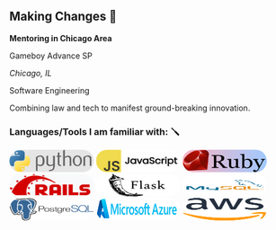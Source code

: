 ## Making Changes 👋
**Mentoring in Chicago Area**

Gameboy Advance SP

*Chicago, IL*

Software Engineering

Combining law and tech to manifest ground-breaking innovation. 

### Languages/Tools I am familiar with: 🪛
<img src="/python.png" style="width:150px; height: 40px; border-radius: 20px;"> <img src="/javascript.png" style="width:150px; height: 40px; border-radius: 20px;">
<img src="/ruby.png" style="width:150px; height: 40px; border-radius: 20px;"> <img src="/rails.png" style="width:150px; height: 40px; border-radius: 20px;">
<img src="/flask.png" style="width:150px; height: 40px; border-radius: 20px;"> <img src="/mysql.png" style="width:150px; height: 40px; border-radius: 20px;">
<img src="/postgresql.png" style="width:150px; height: 40px; border-radius: 20px;"> <img src="/azure.png" style="width:150px; height: 40px; border-radius: 20px;">
<img src="/aws.png" style="width:150px; height: 40px; border-radius: 20px;">
<!--
**BlueUnderBoy/BlueUnderBoy** is a ✨ _special_ ✨ repository because its `README.md` (this file) appears on your GitHub profile.

Here are some ideas to get you started:

- 🔭 I’m currently working on ...
- 🌱 I’m currently learning ...
- 👯 I’m looking to collaborate on ...
- 🤔 I’m looking for help with ...
- 💬 Ask me about ...
- 📫 How to reach me: ...
- 😄 Pronouns: ...
- ⚡ Fun fact: ...
-->
